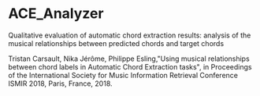 # ACE_Analyzer
Qualitative evaluation of automatic chord extraction results: analysis of the musical relationships between predicted chords and target chords

Tristan Carsault, Nika Jérôme, Philippe Esling,"Using musical relationships between chord labels in Automatic Chord Extraction tasks", in Proceedings of the International Society for Music Information Retrieval Conference ISMIR 2018, Paris, France, 2018.
